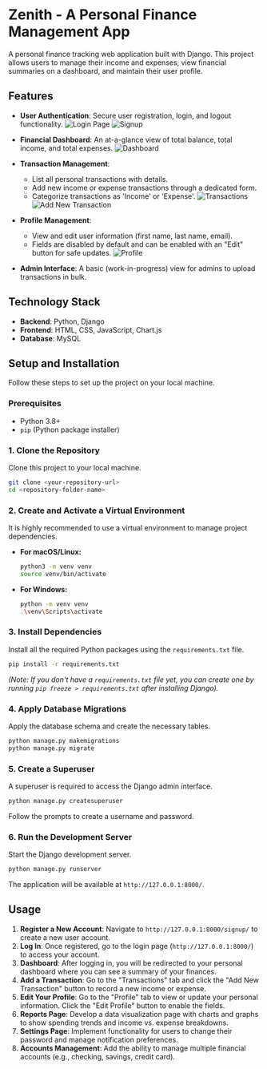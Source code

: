 # Zenith - A Personal Finance Management App

A personal finance tracking web application built with Django. This project allows users to manage their income and expenses, view financial summaries on a dashboard, and maintain their user profile.

## Features

-   **User Authentication**: Secure user registration, login, and logout functionality.
![Login Page](https://github.com/user-attachments/assets/cbed4ba6-b7f9-45a9-8ada-0037c59eaee8)
![Signup](https://github.com/user-attachments/assets/65dc02ca-9411-480c-8803-66f8798ceb32)

-   **Financial Dashboard**: An at-a-glance view of total balance, total income, and total expenses.
![Dashboard](https://github.com/user-attachments/assets/e79da1de-acaf-4647-9b04-bdc255397ebf)
-   **Transaction Management**:
    -   List all personal transactions with details.
    -   Add new income or expense transactions through a dedicated form.
    -   Categorize transactions as 'Income' or 'Expense'.
      ![Transactions](https://github.com/user-attachments/assets/4f8fea85-42af-404f-aa52-2a349adab183)
      ![Add New Transaction](https://github.com/user-attachments/assets/67653584-a318-4f07-b734-c0178e5cc1af)
-   **Profile Management**:
    -   View and edit user information (first name, last name, email).
    -   Fields are disabled by default and can be enabled with an "Edit" button for safe updates.
      ![Profile](https://github.com/user-attachments/assets/2c4f2b0e-356a-49e6-8480-3f1a91791d07)

-   **Admin Interface**: A basic (work-in-progress) view for admins to upload transactions in bulk.

## Technology Stack

-   **Backend**: Python, Django
-   **Frontend**: HTML, CSS, JavaScript, Chart.js
-   **Database**: MySQL

## Setup and Installation

Follow these steps to set up the project on your local machine.

### Prerequisites

-   Python 3.8+
-   `pip` (Python package installer)

### 1. Clone the Repository

Clone this project to your local machine.
```bash
git clone <your-repository-url>
cd <repository-folder-name>
```

### 2. Create and Activate a Virtual Environment

It is highly recommended to use a virtual environment to manage project dependencies.

-   **For macOS/Linux:**
    ```bash
    python3 -m venv venv
    source venv/bin/activate
    ```

-   **For Windows:**
    ```bash
    python -m venv venv
    .\venv\Scripts\activate
    ```

### 3. Install Dependencies

Install all the required Python packages using the `requirements.txt` file.
```bash
pip install -r requirements.txt
```
*(Note: If you don't have a `requirements.txt` file yet, you can create one by running `pip freeze > requirements.txt` after installing Django).*

### 4. Apply Database Migrations

Apply the database schema and create the necessary tables.
```bash
python manage.py makemigrations
python manage.py migrate
```

### 5. Create a Superuser

A superuser is required to access the Django admin interface.
```bash
python manage.py createsuperuser
```
Follow the prompts to create a username and password.

### 6. Run the Development Server

Start the Django development server.
```bash
python manage.py runserver
```
The application will be available at `http://127.0.0.1:8000/`.

## Usage

1.  **Register a New Account**: Navigate to `http://127.0.0.1:8000/signup/` to create a new user account.
2.  **Log In**: Once registered, go to the login page (`http://127.0.0.1:8000/`) to access your account.
3.  **Dashboard**: After logging in, you will be redirected to your personal dashboard where you can see a summary of your finances.
4.  **Add a Transaction**: Go to the "Transactions" tab and click the "Add New Transaction" button to record a new income or expense.
5.  **Edit Your Profile**: Go to the "Profile" tab to view or update your personal information. Click the "Edit Profile" button to enable the fields.
6.  **Reports Page**: Develop a data visualization page with charts and graphs to show spending trends and income vs. expense breakdowns.
7.   **Settings Page**: Implement functionality for users to change their password and manage notification preferences.
8.   **Accounts Management**: Add the ability to manage multiple financial accounts (e.g., checking, savings, credit card).

